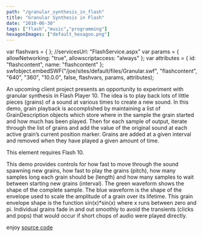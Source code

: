 ```yaml
---
path: "/granular_synthesis_in_flash"
title: "Granular Synthesis in Flash"
date: "2010-06-30"
tags: ["flash","music","programming"]
hexagonImages: ["default_hexagon.png"]
---
```


var flashvars = { }; //servicesUrl: "FlashService.aspx" var params = { allowNetworking: "true", allowscriptaccess: "always" }; var attributes = { id: "flashcontent", name: "flashcontent" }; swfobject.embedSWF("/joe/sites/default/files/Granular.swf", "flashcontent", "640", "360", "10.0.0", false, flashvars, params, attributes);

An upcoming client project presents an opportunity to experiment with granular synthesis in Flash Player 10. The idea is to play back lots of little pieces (grains) of a sound at various times to create a new sound. In this demo, grain playback is accomplished by maintaining a list of GrainDescription objects which store where in the sample the grain started and how much has been played. Then for each sample of output, iterate through the list of grains and add the value of the original sound at each active grain’s current position marker. Grains are added at a given interval and removed when they have played a given amount of time.

 

This element requires Flash 10.

This demo provides controls for how fast to move through the sound spawning new grains, how fast to play the grains (pitch), how many samples long each grain should be (length) and how many samples to wait between starting new grains (interval). The green waveform shows the shape of the complete sample. The blue waveform is the shape of the envelope used to scale the amplitude of a grain over its lifetime. This grain envelope shape is the function sin(x)\*sin(x) where x runs between zero and pi. Individual grains fade in and out smoothly to avoid the transients (clicks and pops) that would occur if short chops of audio were played directly.

enjoy [source code](Granular.zip)
